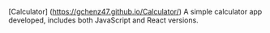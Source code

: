 [Calculator] (https://gchenz47.github.io/Calculator/)
A simple calculator app developed, includes both JavaScript and React versions.
